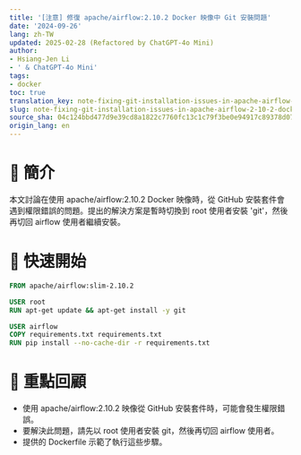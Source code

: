 ```yaml
---
title: '[注意] 修復 apache/airflow:2.10.2 Docker 映像中 Git 安裝問題'
date: '2024-09-26'
lang: zh-TW
updated: 2025-02-28 (Refactored by ChatGPT-4o Mini)
author:
- Hsiang-Jen Li
- ' & ChatGPT-4o Mini'
tags:
- docker
toc: true
translation_key: note-fixing-git-installation-issues-in-apache-airflow-2-10-2-docker-image
slug: note-fixing-git-installation-issues-in-apache-airflow-2-10-2-docker-image
source_sha: 04c124bbd477d9e39cd8a1822c7760fc13c1c79f3be0e94917c89378d07bf84a
origin_lang: en
---
```


# 📌 簡介
本文討論在使用 apache/airflow:2.10.2 Docker 映像時，從 GitHub 安裝套件會遇到權限錯誤的問題。提出的解決方案是暫時切換到 root 使用者安裝 'git'，然後再切回 airflow 使用者繼續安裝。
<!-- more -->

# 🚀 快速開始
```dockerfile
FROM apache/airflow:slim-2.10.2

USER root
RUN apt-get update && apt-get install -y git

USER airflow
COPY requirements.txt requirements.txt
RUN pip install --no-cache-dir -r requirements.txt
```

# 🔁 重點回顧
- 使用 apache/airflow:2.10.2 映像從 GitHub 安裝套件時，可能會發生權限錯誤。
- 要解決此問題，請先以 root 使用者安裝 git，然後再切回 airflow 使用者。
- 提供的 Dockerfile 示範了執行這些步驟。
